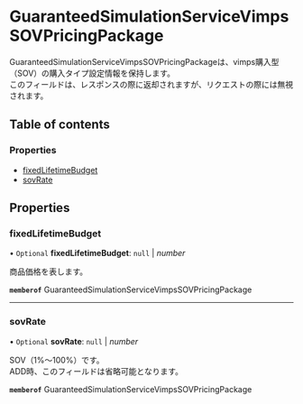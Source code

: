 # GuaranteedSimulationServiceVimpsSOVPricingPackage


<div lang=\"ja\">   GuaranteedSimulationServiceVimpsSOVPricingPackageは、vimps購入型（SOV）の購入タイプ設定情報を保持します。<br>   このフィールドは、レスポンスの際に返却されますが、リクエストの際には無視されます。 </div> 

## Table of contents

### Properties

- [fixedLifetimeBudget](guaranteedsimulationservicevimpssovpricingpackage.md#fixedlifetimebudget)
- [sovRate](guaranteedsimulationservicevimpssovpricingpackage.md#sovrate)

## Properties

### fixedLifetimeBudget

• `Optional` **fixedLifetimeBudget**: ``null`` \| *number*

<div lang=\"ja\">商品価格を表します。</div> 

**`memberof`** GuaranteedSimulationServiceVimpsSOVPricingPackage

___

### sovRate

• `Optional` **sovRate**: ``null`` \| *number*

<div lang=\"ja\"> SOV（1%〜100%）です。<br> ADD時、このフィールドは省略可能となります。 </div> 

**`memberof`** GuaranteedSimulationServiceVimpsSOVPricingPackage
